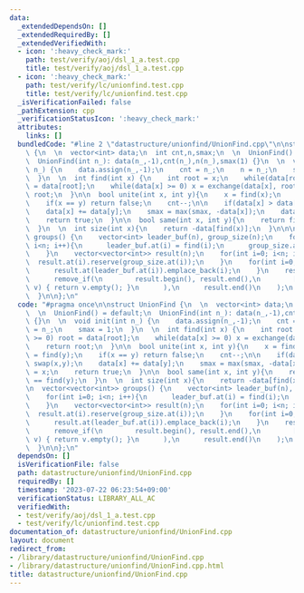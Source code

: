 ```yaml
---
data:
  _extendedDependsOn: []
  _extendedRequiredBy: []
  _extendedVerifiedWith:
  - icon: ':heavy_check_mark:'
    path: test/verify/aoj/dsl_1_a.test.cpp
    title: test/verify/aoj/dsl_1_a.test.cpp
  - icon: ':heavy_check_mark:'
    path: test/verify/lc/unionfind.test.cpp
    title: test/verify/lc/unionfind.test.cpp
  _isVerificationFailed: false
  _pathExtension: cpp
  _verificationStatusIcon: ':heavy_check_mark:'
  attributes:
    links: []
  bundledCode: "#line 2 \"datastructure/unionfind/UnionFind.cpp\"\n\nstruct UnionFind\
    \ {\n  \n  vector<int> data;\n  int cnt,n,smax;\n  \n  UnionFind() = default;\n\
    \  UnionFind(int n_): data(n_,-1),cnt(n_),n(n_),smax(1) {}\n  \n  void init(int\
    \ n_) {\n    data.assign(n_,-1);\n    cnt = n_;\n    n = n_;\n    smax = 1;\n\
    \  }\n  \n  int find(int x) {\n    int root = x;\n    while(data[root] >= 0) root\
    \ = data[root];\n    while(data[x] >= 0) x = exchange(data[x], root);\n    return\
    \ root;\n  }\n\n  bool unite(int x, int y){\n    x = find(x);\n    y = find(y);\n\
    \    if(x == y) return false;\n    cnt--;\n\n    if(data[x] > data[y]) swap(x,y);\n\
    \    data[x] += data[y];\n    smax = max(smax, -data[x]);\n    data[y] = x;\n\
    \    return true;\n  }\n\n  bool same(int x, int y){\n    return find(x) == find(y);\n\
    \  }\n  \n  int size(int x){\n    return -data[find(x)];\n  }\n\n\n  vector<vector<int>>\
    \ groups() {\n    vector<int> leader_buf(n), group_size(n);\n    for(int i=0;\
    \ i<n; i++){\n      leader_buf.at(i) = find(i);\n      group_size.at(leader_buf.at(i))++;\n\
    \    }\n    vector<vector<int>> result(n);\n    for(int i=0; i<n; i++){\n    \
    \  result.at(i).reserve(group_size.at(i));\n    }\n    for(int i=0; i<n; i++){\n\
    \      result.at(leader_buf.at(i)).emplace_back(i);\n    }\n    result.erase(\n\
    \      remove_if(\n        result.begin(), result.end(),\n        [&](const vector<int>&\
    \ v) { return v.empty(); }\n      ),\n      result.end()\n    );\n    return result;\n\
    \  }\n\n};\n"
  code: "#pragma once\n\nstruct UnionFind {\n  \n  vector<int> data;\n  int cnt,n,smax;\n\
    \  \n  UnionFind() = default;\n  UnionFind(int n_): data(n_,-1),cnt(n_),n(n_),smax(1)\
    \ {}\n  \n  void init(int n_) {\n    data.assign(n_,-1);\n    cnt = n_;\n    n\
    \ = n_;\n    smax = 1;\n  }\n  \n  int find(int x) {\n    int root = x;\n    while(data[root]\
    \ >= 0) root = data[root];\n    while(data[x] >= 0) x = exchange(data[x], root);\n\
    \    return root;\n  }\n\n  bool unite(int x, int y){\n    x = find(x);\n    y\
    \ = find(y);\n    if(x == y) return false;\n    cnt--;\n\n    if(data[x] > data[y])\
    \ swap(x,y);\n    data[x] += data[y];\n    smax = max(smax, -data[x]);\n    data[y]\
    \ = x;\n    return true;\n  }\n\n  bool same(int x, int y){\n    return find(x)\
    \ == find(y);\n  }\n  \n  int size(int x){\n    return -data[find(x)];\n  }\n\n\
    \n  vector<vector<int>> groups() {\n    vector<int> leader_buf(n), group_size(n);\n\
    \    for(int i=0; i<n; i++){\n      leader_buf.at(i) = find(i);\n      group_size.at(leader_buf.at(i))++;\n\
    \    }\n    vector<vector<int>> result(n);\n    for(int i=0; i<n; i++){\n    \
    \  result.at(i).reserve(group_size.at(i));\n    }\n    for(int i=0; i<n; i++){\n\
    \      result.at(leader_buf.at(i)).emplace_back(i);\n    }\n    result.erase(\n\
    \      remove_if(\n        result.begin(), result.end(),\n        [&](const vector<int>&\
    \ v) { return v.empty(); }\n      ),\n      result.end()\n    );\n    return result;\n\
    \  }\n\n};\n"
  dependsOn: []
  isVerificationFile: false
  path: datastructure/unionfind/UnionFind.cpp
  requiredBy: []
  timestamp: '2023-07-22 06:23:54+09:00'
  verificationStatus: LIBRARY_ALL_AC
  verifiedWith:
  - test/verify/aoj/dsl_1_a.test.cpp
  - test/verify/lc/unionfind.test.cpp
documentation_of: datastructure/unionfind/UnionFind.cpp
layout: document
redirect_from:
- /library/datastructure/unionfind/UnionFind.cpp
- /library/datastructure/unionfind/UnionFind.cpp.html
title: datastructure/unionfind/UnionFind.cpp
---
```

